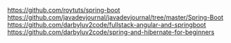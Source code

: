 https://github.com/roytuts/spring-boot  
https://github.com/javadevjournal/javadevjournal/tree/master/Spring-Boot  
https://github.com/darbyluv2code/fullstack-angular-and-springboot  
https://github.com/darbyluv2code/spring-and-hibernate-for-beginners  

